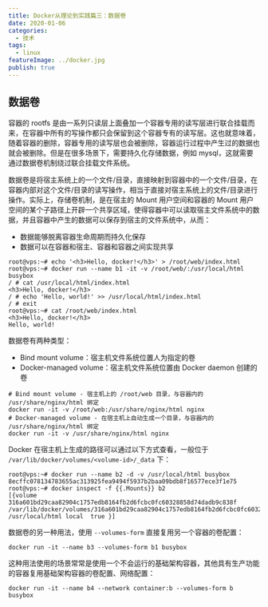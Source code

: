 ```yaml
---
title: Docker从理论到实践篇三：数据卷
date: 2020-01-06
categories:
  - 技术
tags:
  - linux
featureImage: ../docker.jpg
publish: true
---
```


## 数据卷

容器的 rootfs 是由一系列只读层上面叠加一个容器专用的读写层进行联合挂载而来，在容器中所有的写操作都只会保留到这个容器专有的读写层。这也就意味着，随着容器的删除，容器专用的读写层也会被删除，容器运行过程中产生过的数据也就会被删除。但是在很多场景下，需要持久化存储数据，例如 mysql，这就需要通过数据卷机制绕过联合挂载文件系统。

数据卷是将宿主系统上的一个文件/目录，直接映射到容器中的一个文件/目录，在容器内部对这个文件/目录的读写操作，相当于直接对宿主系统上的文件/目录进行操作。实际上，存储卷机制，是在宿主的 Mount 用户空间和容器的 Mount 用户空间的某个子路径上开辟一个共享区域，使得容器中可以读取宿主文件系统中的数据，并且容器中产生的数据可以保存到宿主的文件系统中，从而：

- 数据能够脱离容器生命周期而持久化保存
- 数据可以在容器和宿主、容器和容器之间实现共享

```shell
root@vps:~# echo '<h3>Hello, docker!</h3>' > /root/web/index.html
root@vps:~# docker run --name b1 -it -v /root/web/:/usr/local/html busybox
/ # cat /usr/local/html/index.html
<h3>Hello, docker!</h3>
/ # echo 'Hello, world!' >> /usr/local/html/index.html
/ # exit
root@vps:~# cat /root/web/index.html
<h3>Hello, docker!</h3>
Hello, world!
```

数据卷有两种类型：

- Bind mount volume：宿主机文件系统位置人为指定的卷
- Docker-managed volume：宿主机文件系统位置由 Docker daemon 创建的卷

```shell
# Bind mount volume - 宿主机上的 /root/web 目录，与容器内的 /usr/share/nginx/html 绑定
docker run -it -v /root/web:/usr/share/nginx/html nginx
# Docker-managed volume - 在宿主机上自动生成一个目录，与容器内的 /usr/share/nginx/html 绑定
docker run -it -v /usr/share/nginx/html nginx
```

Docker 在宿主机上生成的路径可以通过以下方式查看，一般位于 `/var/lib/docker/volumes/<volume-id>/_data` 下：

```shell
root@vps:~# docker run --name b2 -d -v /usr/local/html busybox
8ecffc078134783655ac313925fea9494f5937b2baa09bdb8f16577ece3f1e75
root@vps:~# docker inspect -f {{.Mounts}} b2
[{volume 316a601bd29caa82904c1757edb8164fb2d6fcbc0fc60328858d74dadb9c838f /var/lib/docker/volumes/316a601bd29caa82904c1757edb8164fb2d6fcbc0fc60328858d74dadb9c838f/_data /usr/local/html local  true }]
```

数据卷的另一种用法，使用 `--volumes-form` 直接复用另一个容器的卷配置：

```shell
docker run -it --name b3 --volumes-form b1 busybox
```

这种用法使用的场景常常是使用一个不会运行的基础架构容器，其他具有生产功能的容器复用基础架构容器的卷配置、网络配置：

```shell
docker run -it --name b4 --network container:b --volumes-form b busybox
```

